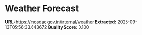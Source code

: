 # Weather Forecast

**URL:** https://mosdac.gov.in/internal/weather
**Extracted:** 2025-09-13T05:56:33.643672
**Quality Score:** 0.100



